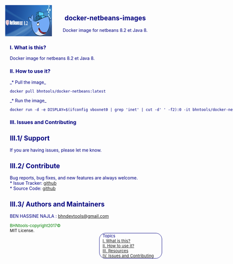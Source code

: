 <html>
<head>
  <meta charset="utf-8" />
  <title>docker-netbeans-images</title>
</head>
<body>
    <header>
        <section style="color:blue;float:left;padding-right:20px;">
         <img src="../imgs/dockerNetbeans.png" style="width:150px;height:100px;">
         </section>
        <section style="color:navy;float:left;padding-left:15px;">
        <h1>docker-netbeans-images</h1>
        <citation>
        Docker image for netbeans 8.2 et Java 8.</citation>
        </section>
    </header>
<section style="color:navy;float:left;padding-left:15px;">
<article>
<h1 id='idtitle1'>I. What is this?</h1>
<p>Docker image for netbeans 8.2 et Java 8.</p>
<h1 id='idtitle2'>II. How to use it?</h1>
<p>_* Pull the image_</p>
<code><pre>docker pull bhntools/docker-netbeans:latest</pre></code>
<p>_* Run the image_</p>
<code><pre>docker run -d -e DISPLAY=$(ifconfig vboxnet0 | grep 'inet' | cut -d' ' -f2):0 -it bhntools/docker-netbeans:latest </pre></code>

<h1 id='idtitle4'> III. Issues and Contributing</h1> 
<h2> III.1/ Support</h2>
<p>
If you are having issues, please let me know.
</p>
<h2> III.2/ Contribute</h2>
<p>Bug reports, bug fixes, and new features are always welcome.<br>
* Issue Tracker: <a href="https://github.com/NajlaBH/ProJavas/issues">github</a><br>
* Source Code: <a href="https://github.com/NajlaBH/ProJavas/pulls">github</a></p>
<h2 id='idtitleE'> III.3/ Authors and Maintainers</h2>
<p>BEN HASSINE NAJLA : <a href="MAILTO:bhndevtools@gmail.com?Subject=DockerBIum">bhndevtools@gmail.com</a></p>

<section style="font: bold;color:green;align:center;font-size:small;">
<footer>
BHNtools-copyright2017©
<br>
<span style="color:black;">MIT License.</span>
</footer>
</section>
</article>
</section>
<aside style='float:right; font:bold; color:navy; align:center; font-size:small; border: 1.5px solid; border-radius:20px; width:200px;'>
 <div style='font:bold;width:250px;padding-left:5px; padding-right:5px; margin-left:5px;'>Topics<br>
<a href=#idtitle1>I. What is this?</a>
<br>
<a href=#idtitle2>II. How to use it?</a>
<br>
<a href=#idtitle3>III. Resources</a>
<br>
<a href=#idtitle4>IV. Issues and Contributing</a>
</div>
</aside>
</body>
</html>
